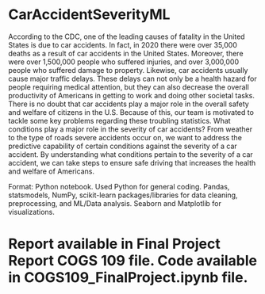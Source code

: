 # CarAccidentSeverityML
According to the CDC, one of the leading causes of fatality in the United States is due to car accidents. In fact, in 2020 there were over 35,000 deaths as a result of car accidents in the United States. Moreover, there were over 1,500,000 people who suffered injuries, and over 3,000,000 people who suffered damage to property. Likewise, car accidents usually cause major traffic delays. These delays can not only be a health hazard for people requiring medical attention, but they can also decrease the overall productivity of Americans in getting to work and doing other societal tasks. There is no doubt that car accidents play a major role in the overall safety and welfare of citizens in the U.S. Because of this, our team is motivated to tackle some key problems regarding these troubling statistics. What conditions play a major role in the severity of car accidents? From weather to the type of roads severe accidents occur on, we want to address the predictive capability of certain conditions against the severity of a car accident. By understanding what conditions pertain to the severity of a car accident, we can take steps to ensure safe driving that increases the health and welfare of Americans.

Format: Python notebook. Used Python for general coding. Pandas, statsmodels, NumPy, scikit-learn packages/libraries for data cleaning, preprocessing, and ML/Data analysis. Seaborn and Matplotlib for visualizations. 

# Report available in Final Project Report COGS 109 file. Code available in COGS109_FinalProject.ipynb file. 
